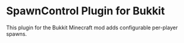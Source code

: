 SpawnControl Plugin for Bukkit
============================

This plugin for the Bukkit Minecraft mod adds configurable per-player spawns.